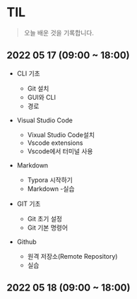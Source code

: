 # TIL

>오늘 배운 것을 기록합니다.

## 2022 05 17 (09:00 ~ 18:00)

- CLI  기초
    - Git 설치
    - GUI와 CLI
    - 경로 

- Visual Studio Code
    - Vixual Studio Code설치
    - Vscode extensions
    - Vscode에서 터미널 사용


- Markdown
    - Typora 시작하기
    - Markdown
    -실습


- GIT 기초
    - Git 초기 설정
    - Git 기본 명령어

- Github
    - 원격 저장소(Remote Repository)
    - 실습


## 2022 05 18 (09:00 ~ 18:00)